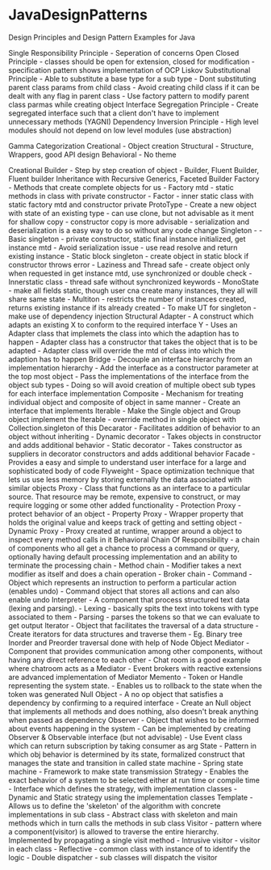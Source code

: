 # JavaDesignPatterns
Design Principles and Design Pattern Examples for Java

Single Responsibility Principle 
    - Seperation of concerns 
Open Closed Principle 
    - classes should be open for extension, closed for modification
    - specification pattern shows implementation of OCP
Liskov Substitutional Principle
    - Able to substitute a base type for a sub type
    - Dont substituting parent class params from child class
    - Avoid creating child class if it can be dealt with any flag in parent class
    - Use factory pattern to modify parent class parmas while creating object
Interface Segregation Principle 
    - Create segregated interface such that a client don't have to implement unnecessary methods (YAGNI)
Dependency Inversion Principle 
    - High level modules should not depend on low level modules (use abstraction)

Gamma Categorization
Creational - Object creation
Structural - Structure, Wrappers, good API design
Behavioral - No theme

Creational 
    Builder - Step by step creation of object
        - Builder, Fluent Builder, Fluent builder Inheritance with Recursive Generics, Faceted Builder
    Factory - Methods that create complete objects for us
        - Factory mtd - static methods in class with private constructor
        - Factor - inner static class with static factory mtd and constructor private
    ProtoType - Create a new object with state of an existing type
        - can use clone, but not advisable as it ment for shallow copy
        - constructor copy is more advisable
        - serialization and deserialization is a easy way to do so without any code change
    Singleton - 
        - Basic singleton - private constructor, static final instance initialized, get instance mtd
        - Avoid serialization issue - use read resolve and return existing instance
        - Static block singleton - create object in static block if constructor throws error
        - Laziness and Thread safe - create object only when requested in get instance mtd, use synchronized or double check
        - Innerstatic class - thread safe without synchronized keywords
        - MonoState - make all fields static, though user cna create many instances, they all will share same state
        - Multiton - restricts the number of instances created, returns existing instance if its already created
        - To make UT for singleton - make use of dependency injection
Structural
    Adapter - A construct which adapts an existing X to conform to the required interface Y
        - Uses an Adapter class that implemets the class into which the adaption has to happen
        - Adapter class has a constructor that takes the object that is to be adapted
        - Adapter class will override the mtd of class into which the adaption has to happen
    Bridge - Decouple an interface hierarchy from an implementation hierarchy
        - Add the interface as a constructor parameter at the top most object
        - Pass the implementations of the interface from the object sub types
        - Doing so will avoid creation of multiple obect sub types for each interface implementation
    Composite - Mechanism for treating individual object and composite of object in same manner
        - Create an interface that implements Iterable
        - Make the Single object and Group object implement the Iterable
        - override method in single object with Collection.singleton of this
    Decarator - Facilitates addition of behavior to an object without inheriting 
        - Dynamic decorator - Takes objects in constructor and adds additional behavior
        - Static decorator - Takes constructor as suppliers in decorator constructors and adds additional behavior
    Facade - Provides a easy and simple to understand user interface for a large and sophisticated body of code
    Flyweight - Space optimization technique that lets us use less memory by storing externally the data associated with similar objects
    Proxy - Class that functions as an interface to a particular source. That resource may be remote, expensive to construct, or may require logging or some other added functionality
        - Protection Proxy - protect behavior of an object
        - Property Proxy - Wrapper property that holds the original value and keeps track of getting and setting object
        - Dynamic Proxy - Proxy created at runtime, wrapper around a object to inspect every method calls in it
Behavioral
    Chain Of Responsibility - a chain of components who all get a chance to process a command or query, optionally having default processing implementation and an ability to terminate the processing chain
        - Method chain - Modifier takes a next modifier as itself and does a chain operation
        - Broker chain - 
    Command - Object which represents an instruction to perform a particular action (enables undo)
        - Command object that stores all actions and can also enable undo
    Interpreter - A component that process structured text data (lexing and parsing).
        - Lexing - basically spits the text into tokens with type associated to them
        - Parsing - parses the tokens so that we can evaluate to get output
    Iterator - Object that facilitates the traversal of a data structure
        - Create iterators for data structures and traverse them
        - Eg. Binary tree Inorder and Preorder traversal done with help of Node Object
    Mediator - Component that provides communication among other components, without having any direct reference to each other
        - Chat room is a good example where chatroom acts as a Mediator
        - Event brokers with reactive extensions are advanced implementation of Mediator
    Memento -  Token or Handle representing the system state.
        - Enables us to rollback to the state when the token was generated
    Null Object - A no op object that satisfies a dependency by confirming to a required interface 
        - Create an Null object that implements all methods and does nothing, also doesn't break anything when passed as dependency
    Observer - Object that wishes to be informed about events happening in the system
        - Can be implemented by creating Observer & Observable interface (but not advisable)
        - Use Event class which can return subscription by taking consumer as arg
    State - Pattern in which obj behavior is determined by its state, formalized construct that manages the state and transition in called state machine
        - Spring state machine - Framework to make state transmission
    Strategy - Enables the exact behavior of a system to be selected either at run time or compile time
        -  Interface which defines the strategy, with implementation classes
        - Dynamic and Static strategy using the implementation classes
    Template - Allows us to define the 'skeleton' of the algorithm with concrete implementations in sub class
        - Abstract class with skeleton and main methods which in turn calls the methods in sub class
    Visitor - pattern where a component(visitor) is allowed to traverse the entire hierarchy. Implemented by propagating a single visit method
        - Intrusive visitor - visitor in each class
        - Reflective - common class with instance of to identify the logic
        - Double dispatcher - sub classes will dispatch the visitor

